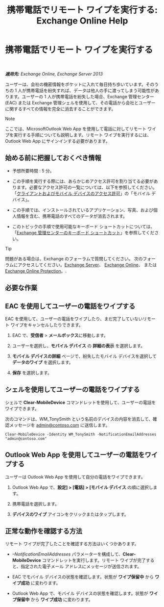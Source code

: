 ﻿---
title: '携帯電話でリモート ワイプを実行する: Exchange Online Help'
TOCTitle: 携帯電話でリモート ワイプを実行する
ms:assetid: 67ba838e-031d-4a98-b277-170683b6f520
ms:mtpsurl: https://technet.microsoft.com/ja-jp/library/Aa998614(v=EXCHG.150)
ms:contentKeyID: 52057439
ms.date: 05/22/2018
mtps_version: v=EXCHG.150
ms.translationtype: HT
---

# 携帯電話でリモート ワイプを実行する

 

_**適用先:** Exchange Online, Exchange Server 2013_

ユーザーは、会社の機密情報をポケットに入れて毎日持ち歩いています。そのうちの 1 人が携帯電話を紛失すれば、データは他人の手に渡ってしまう可能性があります。ユーザーの 1 人が携帯電話を紛失した場合、Exchange 管理センター (EAC) または Exchange 管理シェルを使用して、その電話から会社とユーザーに関するすべての情報を完全に消去することができます。


> [!NOTE]
> ここでは、MicrosoftOutlook Web App を使用して電話に対してリモート ワイプを実行する手順についても説明します。リモート ワイプを実行するには、Outlook Web App にサインインする必要があります。



## 始める前に把握しておくべき情報

  - 予想所要時間 : 5 分。

  - この手順を実行する際には、あらかじめアクセス許可を割り当てる必要があります。必要なアクセス許可の一覧については、以下を参照してください。「[クライアントおよびモバイル デバイスのアクセス許可](clients-and-mobile-devices-permissions-exchange-2013-help.md)」の「モバイル デバイス」。

  - この手順では、インストールされているアプリケーション、写真、および個人情報を含む、携帯電話のすべてのデータが消去されます。

  - このトピックの手順で使用可能なキーボード ショートカットについては、「[Exchange 管理センターのキーボード ショートカット](keyboard-shortcuts-in-the-exchange-admin-center-exchange-online-protection-help.md)」を参照してください。


> [!TIP]
> 問題がある場合は、Exchange のフォーラムで質問してください。 次のフォーラムにアクセスしてください。<A href="https://go.microsoft.com/fwlink/p/?linkid=60612">Exchange Server</A>、 <A href="https://go.microsoft.com/fwlink/p/?linkid=267542">Exchange Online</A>、 または <A href="https://go.microsoft.com/fwlink/p/?linkid=285351">Exchange Online Protection</A>。.



## 必要な作業

## EAC を使用してユーザーの電話をワイプする

EAC を使用して、ユーザーの電話をワイプしたり、まだ完了していないリモート ワイプをキャンセルしたりできます。

1.  EAC で、<strong>受信者</strong> \> <strong>メールボックス</strong>に移動します。

2.  ユーザーを選択し、<strong>モバイル デバイス</strong> の <strong>詳細の表示</strong> を選択します。

3.  <strong>モバイル デバイスの詳細</strong> ページで、紛失したモバイル デバイスを選択して <strong>データのワイプ</strong> を選択します。

4.  <strong>保存</strong> を選択します。

## シェルを使用してユーザーの電話をワイプする

シェルで **Clear-MobileDevice** コマンドレットを使用して、ユーザーの電話をワイプできます。

次のコマンドは、WM\_TonySmith という名前のデバイスの内容を消去して、確認メッセージを admin@contoso.com に送信します。

    Clear-MobileDevice -Identity WM_TonySmith -NotificationEmailAddresses "admin@contoso.com"

## Outlook Web App を使用してユーザーの電話をワイプする

ユーザーは Outlook Web App を使用して自分の電話をワイプできます。

1.  Outlook Web App で、<strong>設定\] \> \[電話\] \> \[モバイル デバイス</strong> の順に選択します。

2.  携帯電話を選択します。

3.  <strong>デバイスのワイプ</strong> アイコンをクリックまたはタップします。

## 正常な動作を確認する方法

リモート ワイプが完了したことを確認する方法はいくつかあります。

  - *–NotificationEmailAddresses* パラメーターを構成して、**Clear-MobileDevice** コマンドレットを実行します。リモート ワイプが完了すると、指定された電子メール アドレスにメッセージが送信されます。

  - EAC でモバイル デバイスの状態を確認します。状態が <strong>ワイプ保留中</strong> から <strong>ワイプ成功</strong> に変わります。

  - Outlook Web App で、モバイル デバイスの状態を確認します。状態が <strong>ワイプ保留中</strong> から <strong>ワイプ成功</strong> に変わります。


